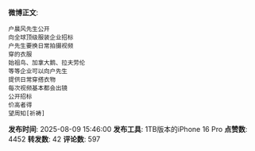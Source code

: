 **微博正文**: 
```
户晨风先生公开
向全球顶级服装企业招标
户先生要换日常拍摄视频
穿的衣服
始祖鸟、加拿大鹅、拉夫劳伦
等等企业可以向户先生
提供日常穿搭衣物
每次视频基本都会出镜
公开招标
价高者得
望周知[祈祷]
```
**发布时间**: 2025-08-09 15:46:00
**发布工具**: 1TB版本的iPhone 16 Pro
**点赞数**: 4452
**转发数**: 42
**评论数**: 597
